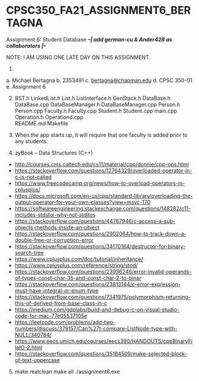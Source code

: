 # CPSC350_FA21_ASSIGNMENT6_BERTAGNA
Assignment 6: Student Database
***–| add german-cu & Ander428 as collaborators |–***

NOTE: I AM USING ONE LATE DAY ON THIS ASSIGNMENT.

1)
a. Michael Bertagna
b. 2353491
c. bertagna@chapman.edu
d. CPSC 350-01
e. Assignment 6

2) BST.h
   LinkedList.h
   List.h
   ListInterface.h
   GenStack.h
   DataBase.h
   DataBase.cpp
   DataBaseManager.h
   DataBaseManager.cpp
   Person.h
   Person.cpp
   Faculty.h
   Faculty.cpp
   Student.h
   Student.cpp
   main.cpp
   Operation.h
   Operationd.cpp   
   README.md
   Makefile

3) When the app starts up, it will require that one faculty is added prior to any students.

4) zyBook – Data Structures (C++)
- http://courses.cms.caltech.edu/cs11/material/cpp/donnie/cpp-ops.html
- https://stackoverflow.com/questions/12764329/overloaded-operator-in-c-is-not-called
- https://www.freecodecamp.org/news/how-to-overload-operators-in-cplusplus/
- https://docs.microsoft.com/en-us/cpp/standard-library/overloading-the-output-operator-for-your-own-classes?view=msvc-170
- https://softwareengineering.stackexchange.com/questions/148282/c11-includes-stdstoi-why-not-stditos
- https://stackoverflow.com/questions/44767946/c-access-a-sub-objects-methods-inside-an-object
- https://stackoverflow.com/questions/2902064/how-to-track-down-a-double-free-or-corruption-error
- https://stackoverflow.com/questions/34170164/destructor-for-binary-search-tree
- https://www.cplusplus.com/doc/tutorial/inheritance/
- https://www.cplusplus.com/reference/string/stod/
- https://stackoverflow.com/questions/23936246/error-invalid-operands-of-types-const-char-35-and-const-char-2-to-binar
- https://stackoverflow.com/questions/23813144/c-error-expression-must-have-integral-or-enum-type
- https://stackoverflow.com/questions/7341975/polymorphism-returning-this-of-derived-from-base-class-in-c
- https://medium.com/gdplabs/build-and-debug-c-on-visual-studio-code-for-mac-77e05537105e
- https://leetcode.com/problems/add-two-numbers/discuss/379157/Can%27t-compare-ListNode-type-with-NULL/340784/
- https://www.eecs.umich.edu/courses/eecs380/HANDOUTS/cppBinaryFileIO-2.html
- https://stackoverflow.com/questions/35184509/make-selected-block-of-text-uppercase

5) make realclean
   make all
   ./assignment6.exe

